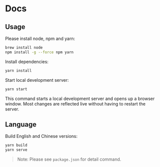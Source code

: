 # Docs

## Usage

Please install node, npm and yarn:

```bash
brew install node
npm install -g --force npm yarn
```

Install dependencies:

```bash
yarn install
```

Start local development server:

```bash
yarn start
```

This command starts a local development server and opens up a browser window. Most changes are reflected live without
having to restart the server.

## Language

Build English and Chinese versions:

```bash
yarn build
yarn serve
```

> Note: Please see `package.json` for detail command.
